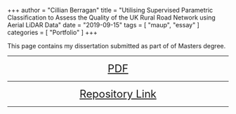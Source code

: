 +++
author = "Cillian Berragan"
title = "Utilising Supervised Parametric Classification to Assess the Quality of the UK Rural Road Network using Aerial LiDAR Data"
date = "2019-09-15"
tags = [
    "maup",
    "essay"
]
categories = [
    "Portfolio"
]
+++

This page contains my dissertation submitted as part of of Masters degree.

---

<p align="center">
<font size="5">
<a href="/post/projects/pdfs/dissertation.pdf"> PDF</a>
</font>
</p>

---

<p align="center">
<font size="5">
<a href="https://github.com/cjber/gds/tree/master/envs492"> Repository Link</a>
</font>
</p>

---
